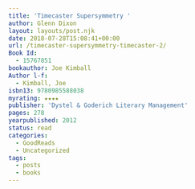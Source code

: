 ```yaml
---
title: 'Timecaster Supersymmetry '
author: Glenn Dixon
layout: layouts/post.njk
date: 2018-07-28T15:08:41+00:00
url: /timecaster-supersymmetry-timecaster-2/
Book Id:
  - 15767851
bookauthor: Joe Kimball
Author l-f:
  - Kimball, Joe
isbn13: 9780985588038
myrating: ★★★★
publisher: 'Dystel & Goderich Literary Management'
pages: 278
yearpublished: 2012
status: read
categories:
  - GoodReads
  - Uncategorized
tags:
  - posts
  - books
---
```

